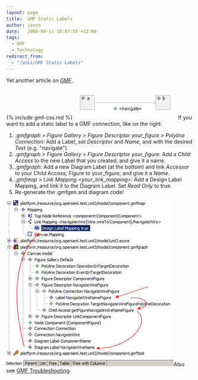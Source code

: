 ```yaml
---
layout: page
title:  GMF Static Labels
author: jevon
date:   2008-09-11 10:07:55 +12:00
tags:
  - GMF
  - Technology
redirect_from:
  - "/wiki/GMF Static Labels"
---
```


Yet another article on [GMF](GMF.md).

{% include gmf-css.md %}<img src="/img/gmf/static-label.png" class="gmf">If you want to add a static label to a GMF connection, like on the right:

1. _.gmfgraph > Figure Gallery > Figure Descriptor your_figure > Polyline Connection_: Add a Label, set _Descriptor_ and _Name_, and with the desired _Text_ (e.g. "navigate").
1. _.gmfgraph > Figure Gallery > Figure Descriptor your_figure_: Add a _Child Access_ to the new Label that you created, and give it a name.
1. _.gmfgraph_: Add a new Diagram Label (at the bottom) and link _Accessor_ to your Child Access; _Figure_ to your_figure; and give it a _Name_.
1. _.gmfmap > Link Mapping &lt;your_link_mapping&gt;_: Add a Design Label Mapping, and link it to the Diagram Label. Set _Read Only_ to true.
1. Re-generate the .gmfgen and diagram code!

<img src="/img/gmf/static-label-gmf.png" class="gmf">Also see [GMF Troubleshooting](GMF_Troubleshooting.md).
